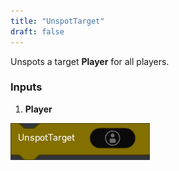 ```yaml
---
title: "UnspotTarget"
draft: false
---
```

Unspots a target **Player** for all players.
### Inputs
1. **Player**

![UnspotTarget](https://raw.githubusercontent.com/battlefield-portal-community/Image-CDN/main/portal_blocks/UnspotTarget.png)
